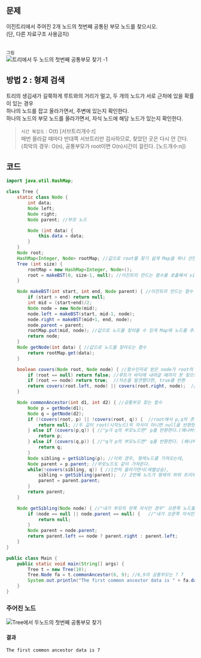 ## 문제
이진트리에서 주어진 2개 노드의 첫번째 공통된 부모 노드를 찾으시오. <br> (단, 다른 자료구조 사용금지) <br> <br>

`그림` <br>
![트리에서 두 노드의 첫번째 공통부모 찾기 -1](https://user-images.githubusercontent.com/57389368/191922012-2afdbb97-19aa-49f8-9544-05840112c73a.JPG) <br>

## 방법 2 : 형제 검색
트리의 생김새가 길쭉하게 루트와의 거리가 멀고, 두 개의 노드가 서로 근처에 있을 확률이 있는 경우 <br> 하나의 노드를 잡고 올라가면서, 주변에 있는지 확인한다. <br>
하나의 노드의 부모 노드를 올라가면서, 자식 노드에 해당 노드가 있는지 확인한다. 

> `시간 복잡도` : O(t)  [서브트리개수:t] <br>
> 매번 올라갈 때마다 반대쪽 서브트리만 검사하므로, 찾았던 곳은 다시 안 간다. <br>
> (최악의 경우: O(n), 공통부모가 root이면 O(n)시간이 걸린다. [노드개수:n])

## 코드
```java
import java.util.HashMap;

class Tree {
    static class Node {
        int data;
        Node left;
        Node right;
        Node parent; //부모 노드

        Node (int data) {
            this.data = data;
        }
    }
    Node root;
    HashMap<Integer, Node> rootMap; //값으로 root를 찾기 쉽게 Map을 하나 선언한다.
    Tree (int size) {
        rootMap = new HashMap<Integer, Node>();
        root = makeBST(0, size-1, null); //이진트리 만드는 함수를 호출해서 size만큼 이진트리를 만든다.
    }

    Node makeBST(int start, int end, Node parent) { //이진트리 만드는 함수
        if (start > end) return null;
        int mid = (start+end)/2;
        Node node = new Node(mid);
        node.left = makeBST(start, mid-1, node);
        node.right = makeBST(mid+1, end, node);
        node.parent = parent;
        rootMap.put(mid, node); //값으로 노드를 찾아올 수 있게 Map에 노드를 추가한다.
        return node;
    }
    Node getNode(int data) { //값으로 노드를 찾아오는 함수
        return rootMap.get(data);
    }

    boolean covers(Node root, Node node) { //함수인자로 받은 node가 root의 자손인지 판단하는 함수
        if (root == null) return false; //루트가 바닥에 내려갈 때까지 못 찾으면 false를 반환
        if (root == node) return true;  //자손을 발견했다면, true를 반환
        return covers(root.left, node) || covers(root.right, node);  //해당노드의 왼쪽/오른쪽 자식 노드를 검사한다.
    }

    Node commonAncestor(int d1, int d2) { //공통부모 찾는 함수
        Node p = getNode(d1);
        Node q = getNode(d2);
        if (!covers(root, p) || !covers(root, q)) {  //root에서 p,q의 존재여부를 확인한다.
            return null; //두 값이 root(시작노드)의 자식이 아니면 null을 반환한다.
        } else if (covers(p,q)) { //"p가 q의 부모노드면" p를 반환한다.(왜냐하면 p에서 둘이 만난다.)
            return p;
        } else if (covers(q,p)) { //"q가 p의 부모노드면" q를 반환한다. (왜냐하면 q에서 둘이 만난다.)
            return q;
        }
        Node sibling = getSibling(p); //이외 경우, 형제노드를 가져오는데,
        Node parent = p.parent; //부모노드도 같이 가져온다.
        while(!covers(sibling, q)) { //1칸씩 올라가면서(레벨상승),
            sibling = getSibling(parent);  // 2번째 노드가 형제의 하위 트리에 속하는 노드인지 판단한다.
            parent = parent.parent;
        }
        return parent;
    }

    Node getSibling(Node node) { //"내가 부모의 왼쪽 자식인 경우" 오른쪽 노드를 가져온다.
        if (node == null || node.parent == null) {   //"내가 오른쪽 자식인 경우" 왼쪽 노드를 가져온다. 
            return null; 
        }
        Node parent = node.parent;
        return parent.left == node ? parent.right : parent.left;
    }
}

public class Main {
    public static void main(String[] args) {
        Tree t = new Tree(10);
        Tree.Node fa = t.commonAncestor(6, 9); //6,9의 공통부모는 ? 7
        System.out.println("The first common ancestor data is " + fa.data);
    }
}
```

### 주어진 노드
![Tree에서 두노드의 첫번째 공통부모 찾기](https://user-images.githubusercontent.com/57389368/192706313-90e45edd-3611-49dd-940f-6942ab424dc0.JPG) <br>


#### 결과
```
The first common ancestor data is 7
```


                              
